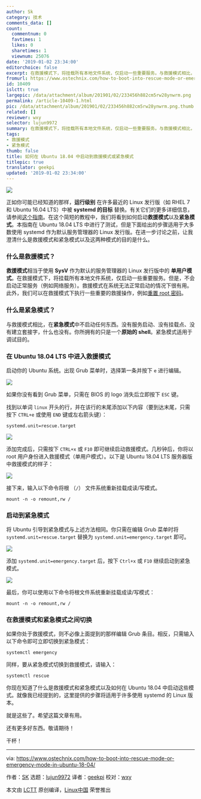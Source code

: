 ```yaml
---
author: Sk
category: 技术
comments_data: []
count:
  commentnum: 0
  favtimes: 1
  likes: 0
  sharetimes: 1
  viewnum: 25076
date: '2019-01-02 23:34:00'
editorchoice: false
excerpt: 在救援模式下，将挂载所有本地文件系统，仅启动一些重要服务。与救援模式相比，在紧急模式中不启动任何东西。
fromurl: https://www.ostechnix.com/how-to-boot-into-rescue-mode-or-emergency-mode-in-ubuntu-18-04/
id: 10409
islctt: true
largepic: /data/attachment/album/201901/02/233456h882cm5rw28ynwrm.png
permalink: /article-10409-1.html
pic: /data/attachment/album/201901/02/233456h882cm5rw28ynwrm.png.thumb.jpg
related: []
reviewer: wxy
selector: lujun9972
summary: 在救援模式下，将挂载所有本地文件系统，仅启动一些重要服务。与救援模式相比，在紧急模式中不启动任何东西。
tags:
- 救援模式
- 紧急模式
thumb: false
title: 如何在 Ubuntu 18.04 中启动到救援模式或紧急模式
titlepic: true
translator: geekpi
updated: '2019-01-02 23:34:00'
---
```


![](/data/attachment/album/201901/02/233456h882cm5rw28ynwrm.png)


正如你可能已经知道的那样，**运行级别** 在许多最近的 Linux 发行版（如 RHEL 7 和 Ubuntu 16.04 LTS）中被 **systemd 的目标** 替换。有关它们的更多详细信息，请参阅[这个指南](https://www.ostechnix.com/check-runlevel-linux/)。在这个简短的教程中，我们将看到如何启动**救援模式**以及**紧急模式**。本指南在 Ubuntu 18.04 LTS 中进行了测试，但是下面给出的步骤适用于大多数使用 systemd 作为默认服务管理器的 Linux 发行版。在进一步讨论之前，让我澄清什么是救援模式和紧急模式以及这两种模式的目的是什么。


### 什么是救援模式？


**救援模式**相当于使用 **SysV** 作为默认的服务管理器的 Linux 发行版中的 **单用户模式**。在救援模式下，将挂载所有本地文件系统，仅启动一些重要服务。但是，不会启动正常服务（例如网络服务）。救援模式在系统无法正常启动的情况下很有用。此外，我们可以在救援模式下执行一些重要的救援操作，例如[重置 root 密码](https://www.ostechnix.com/how-to-reset-or-recover-root-user-password-in-linux/)。


### 什么是紧急模式？


与救援模式相比，在**紧急模式**中不启动任何东西。没有服务启动、没有挂载点、没有建立套接字，什么也没有。你所拥有的只是一个**原始的 shell**。紧急模式适用于调试目的。


### 在 Ubuntu 18.04 LTS 中进入救援模式


启动你的 Ubuntu 系统。出现 Grub 菜单时，选择第一条并按下 `e` 进行编辑。


![](/data/attachment/album/201901/02/233457hjyzsbrkrv5ygr3r.png)


如果你没有看到 Grub 菜单，只需在 BIOS 的 logo 消失后立即按下 `ESC` 键。


找到以单词 `linux` 开头的行，并在该行的末尾添加以下内容（要到达末尾，只需按下 `CTRL+e` 或使用 `END` 键或左右箭头键）：



```
systemd.unit=rescue.target
```

![](/data/attachment/album/201901/02/233457bixanaaxo8r3fxo7.png)


添加完成后，只需按下 `CTRL+x` 或 `F10` 即可继续启动救援模式。几秒钟后，你将以 root 用户身份进入救援模式（单用户模式）。以下是 Ubuntu 18.04 LTS 服务器版中救援模式的样子：


![](/data/attachment/album/201901/02/233458nbo2sy2k0pdyh1d2.png)


接下来，输入以下命令将根 （`/`） 文件系统重新挂载成读/写模式。



```
mount -n -o remount,rw /
```

### 启动到紧急模式


将 Ubuntu 引导到紧急模式与上述方法相同。你只需在编辑 Grub 菜单时将 `systemd.unit=rescue.target` 替换为 `systemd.unit=emergency.target` 即可。


![](/data/attachment/album/201901/02/234845oh66t6gtwtu4lu3w.png)


添加 `systemd.unit=emergency.target` 后，按下 `Ctrl+x` 或 `F10` 继续启动到紧急模式。


![](/data/attachment/album/201901/02/233459o8g8ff8w8gc3gs80.png)


最后，你可以使用以下命令将根文件系统重新挂载成读/写模式：



```
mount -n -o remount,rw /
```

### 在救援模式和紧急模式之间切换


如果你处于救援模式，则不必像上面提到的那样编辑 Grub 条目。相反，只需输入以下命令即可立即切换到紧急模式：



```
systemctl emergency
```

同样，要从紧急模式切换到救援模式，请输入：



```
systemctl rescue
```

你现在知道了什么是救援模式和紧急模式以及如何在 Ubuntu 18.04 中启动这些模式。就像我已经提到的，这里提供的步骤将适用于许多使用 systemd 的 Linux 版本。


就是这些了。希望这篇文章有用。


还有更多好东西。敬请期待！


干杯！




---


via: <https://www.ostechnix.com/how-to-boot-into-rescue-mode-or-emergency-mode-in-ubuntu-18-04/>


作者：[SK](https://www.ostechnix.com/author/sk/) 选题：[lujun9972](https://github.com/lujun9972) 译者：[geekpi](https://github.com/geekpi) 校对：[wxy](https://github.com/wxy)


本文由 [LCTT](https://github.com/LCTT/TranslateProject) 原创编译，[Linux中国](https://linux.cn/) 荣誉推出
